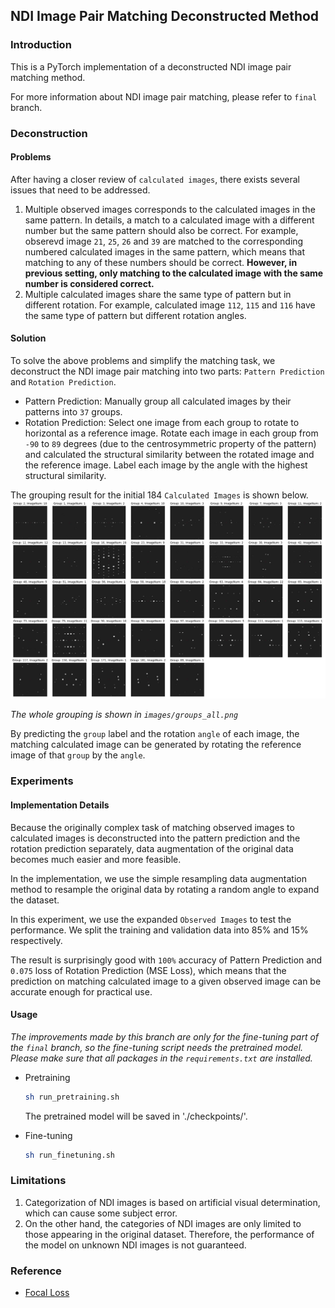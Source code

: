 ## NDI Image Pair Matching Deconstructed Method

### Introduction
This is a PyTorch implementation of a deconstructed NDI image pair matching method.

For more information about NDI image pair matching, please refer to `final` branch.

### Deconstruction

#### Problems
After having a closer review of `calculated images`, there exists several issues that need to be addressed.
1. Multiple observed images corresponds to the calculated images in the same pattern. In details, a match to a calculated image with a different number but the same pattern should also be correct. For example, obserevd image `21`, `25`, `26` and `39` are matched to the corresponding numbered calculated images in the same pattern, which means that matching to any of these numbers should be correct. **However, in previous setting, only matching to the calculated image with the same number is considered correct.**
2. Multiple calculated images share the same type of pattern but in different rotation. For example, calculated image `112`, `115` and `116` have the same type of pattern but different rotation angles.

#### Solution
To solve the above problems and simplify the matching task, we deconstruct the NDI image pair matching into two parts: `Pattern Prediction` and `Rotation Prediction`.
* Pattern Prediction: Manually group all calculated images by their patterns into `37` groups. 
* Rotation Prediction: Select one image from each group to rotate to horizontal as a reference image. Rotate each image in each group from `-90` to `89` degrees (due to the centrosymmetric property of the pattern) and calculated the structural similarity between the rotated image and the reference image. Label each image by the angle with the highest structural similarity. 

The grouping result for the initial 184 `Calculated Images` is shown below.
![](./images/Dataset%20Label.png)

*The whole grouping is shown in `images/groups_all.png`*

By predicting the `group` label and the rotation `angle` of each image, the matching calculated image can be generated by rotating the reference image of that `group` by the `angle`.

### Experiments
#### Implementation Details
Because the originally complex task of matching observed images to calculated images is deconstructed into the pattern prediction and the rotation prediction separately, data augmentation of the original data becomes much easier and more feasible.

In the implementation, we use the simple resampling data augmentation method to resample the original data by rotating a random angle to expand the dataset.

In this experiment, we use the expanded `Observed Images` to test the performance. We split the training and validation data into 85% and 15% respectively.

The result is surprisingly good with `100%` accuracy of Pattern Prediction and `0.075` loss of Rotation Prediction (MSE Loss), which means that the prediction on matching calculated image to a given observed image can be accurate enough for practical use.



#### Usage
*The improvements made by this branch are only for the fine-tuning part of the `final` branch, so the fine-tuning script needs the pretrained model. Please make sure that all packages in the `requirements.txt` are installed.*

* Pretraining
  ```bash
  sh run_pretraining.sh
  ```
  The pretrained model will be saved in './checkpoints/'.

* Fine-tuning
  ```bash
  sh run_finetuning.sh
  ```

### Limitations
1. Categorization of NDI images is based on artificial visual determination, which can cause some subject error.
2. On the other hand, the categories of NDI images are only limited to those appearing in the original dataset. Therefore, the performance of the model on unknown NDI images is not guaranteed.


### Reference
* [Focal Loss](https://github.com/AdeelH/pytorch-multi-class-focal-loss/tree/master)

